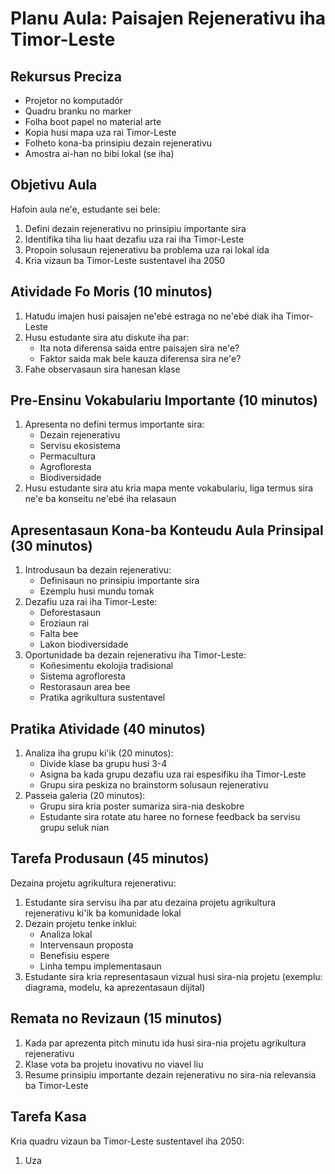 # Planu Aula: Paisajen Rejenerativu iha Timor-Leste

## Rekursus Preciza

- Projetor no komputadór
- Quadru branku no marker
- Folha boot papel no material arte
- Kopia husi mapa uza rai Timor-Leste
- Folheto kona-ba prinsipiu dezain rejenerativu
- Amostra ai-han no bibi lokal (se iha)

## Objetivu Aula

Hafoin aula ne'e, estudante sei bele:
1. Defini dezain rejenerativu no prinsipiu importante sira
2. Identifika tiha liu haat dezafiu uza rai iha Timor-Leste
3. Propoin solusaun rejenerativu ba problema uza rai lokal ida
4. Kria vizaun ba Timor-Leste sustentavel iha 2050

## Atividade Fo Moris (10 minutos)

1. Hatudu imajen husi paisajen ne'ebé estraga no ne'ebé diak iha Timor-Leste
2. Husu estudante sira atu diskute iha par:
   - Ita nota diferensa saida entre paisajen sira ne'e?
   - Faktor saida mak bele kauza diferensa sira ne'e?
3. Fahe observasaun sira hanesan klase

## Pre-Ensinu Vokabulariu Importante (10 minutos)

1. Apresenta no defini termus importante sira:
   - Dezain rejenerativu
   - Servisu ekosistema
   - Permacultura
   - Agrofloresta
   - Biodiversidade
2. Husu estudante sira atu kria mapa mente vokabulariu, liga termus sira ne'e ba konseitu ne'ebé iha relasaun

## Apresentasaun Kona-ba Konteudu Aula Prinsipal (30 minutos)

1. Introdusaun ba dezain rejenerativu:
   - Definisaun no prinsipiu importante sira
   - Ezemplu husi mundu tomak
2. Dezafiu uza rai iha Timor-Leste:
   - Deforestasaun
   - Eroziaun rai
   - Falta bee
   - Lakon biodiversidade
3. Oportunidade ba dezain rejenerativu iha Timor-Leste:
   - Koñesimentu ekolojia tradisional
   - Sistema agrofloresta
   - Restorasaun area bee
   - Pratika agrikultura sustentavel

## Pratika Atividade (40 minutos)

1. Analiza iha grupu ki'ik (20 minutos):
   - Divide klase ba grupu husi 3-4
   - Asigna ba kada grupu dezafiu uza rai espesifiku iha Timor-Leste
   - Grupu sira peskiza no brainstorm solusaun rejenerativu
2. Passeia galeria (20 minutos):
   - Grupu sira kria poster sumariza sira-nia deskobre
   - Estudante sira rotate atu haree no fornese feedback ba servisu grupu seluk nian

## Tarefa Produsaun (45 minutos)

Dezaina projetu agrikultura rejenerativu:
1. Estudante sira servisu iha par atu dezaina projetu agrikultura rejenerativu ki'ik ba komunidade lokal
2. Dezain projetu tenke inklui:
   - Analiza lokal
   - Intervensaun proposta
   - Benefisiu espere
   - Linha tempu implementasaun
3. Estudante sira kria representasaun vizual husi sira-nia projetu (exemplu: diagrama, modelu, ka aprezentasaun dijital)

## Remata no Revizaun (15 minutos)

1. Kada par aprezenta pitch minutu ida husi sira-nia projetu agrikultura rejenerativu
2. Klase vota ba projetu inovativu no viavel liu
3. Resume prinsipiu importante dezain rejenerativu no sira-nia relevansia ba Timor-Leste

## Tarefa Kasa

Kria quadru vizaun ba Timor-Leste sustentavel iha 2050:
1. Uza